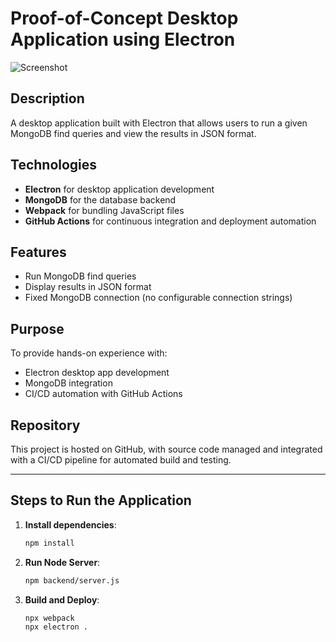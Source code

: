 # Proof-of-Concept Desktop Application using Electron

![Screenshot](https://github.com/vaisakhsasikumar/my-electron-app/blob/main/screenshot.png)

## Description
A desktop application built with Electron that allows users to run a given MongoDB find queries and view the results in JSON format.

## Technologies
- **Electron** for desktop application development
- **MongoDB** for the database backend
- **Webpack** for bundling JavaScript files
- **GitHub Actions** for continuous integration and deployment automation

## Features
- Run MongoDB find queries
- Display results in JSON format
- Fixed MongoDB connection (no configurable connection strings)

## Purpose
To provide hands-on experience with:
- Electron desktop app development
- MongoDB integration
- CI/CD automation with GitHub Actions

## Repository
This project is hosted on GitHub, with source code managed and integrated with a CI/CD pipeline for automated build and testing.

---

## Steps to Run the Application

1. **Install dependencies**:
   ```bash
   npm install
2. **Run Node Server**:
     ```bash
   npm backend/server.js
3. **Build and Deploy**:
     ```bash
   npx webpack
   npx electron .

